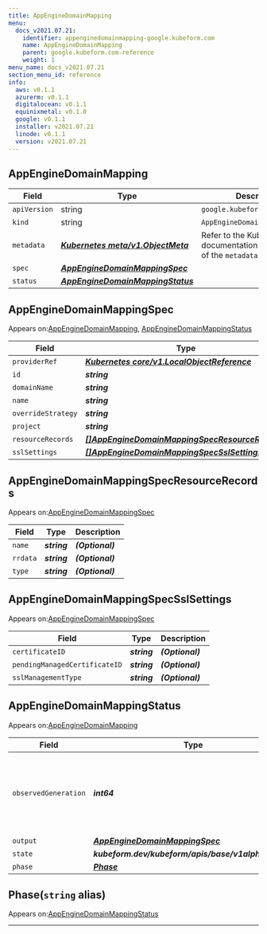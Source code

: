```yaml
---
title: AppEngineDomainMapping
menu:
  docs_v2021.07.21:
    identifier: appenginedomainmapping-google.kubeform.com
    name: AppEngineDomainMapping
    parent: google.kubeform.com-reference
    weight: 1
menu_name: docs_v2021.07.21
section_menu_id: reference
info:
  aws: v0.1.1
  azurerm: v0.1.1
  digitalocean: v0.1.1
  equinixmetal: v0.1.0
  google: v0.1.1
  installer: v2021.07.21
  linode: v0.1.1
  version: v2021.07.21
---
```


## AppEngineDomainMapping
| Field | Type | Description |
| ------ | ----- | ----------- |
| `apiVersion` | string | `google.kubeform.com/v1alpha1` |
|    `kind` | string | `AppEngineDomainMapping` |
| `metadata` | ***[Kubernetes meta/v1.ObjectMeta](https://v1-18.docs.kubernetes.io/docs/reference/generated/kubernetes-api/v1.18/#objectmeta-v1-meta)***|Refer to the Kubernetes API documentation for the fields of the `metadata` field.|
| `spec` | ***[AppEngineDomainMappingSpec](#appenginedomainmappingspec)***||
| `status` | ***[AppEngineDomainMappingStatus](#appenginedomainmappingstatus)***||
## AppEngineDomainMappingSpec

Appears on:[AppEngineDomainMapping](#appenginedomainmapping), [AppEngineDomainMappingStatus](#appenginedomainmappingstatus)

| Field | Type | Description |
| ------ | ----- | ----------- |
| `providerRef` | ***[Kubernetes core/v1.LocalObjectReference](https://v1-18.docs.kubernetes.io/docs/reference/generated/kubernetes-api/v1.18/#localobjectreference-v1-core)***||
| `id` | ***string***||
| `domainName` | ***string***||
| `name` | ***string***| ***(Optional)*** |
| `overrideStrategy` | ***string***| ***(Optional)*** |
| `project` | ***string***| ***(Optional)*** |
| `resourceRecords` | ***[[]AppEngineDomainMappingSpecResourceRecords](#appenginedomainmappingspecresourcerecords)***| ***(Optional)*** |
| `sslSettings` | ***[[]AppEngineDomainMappingSpecSslSettings](#appenginedomainmappingspecsslsettings)***| ***(Optional)*** |
## AppEngineDomainMappingSpecResourceRecords

Appears on:[AppEngineDomainMappingSpec](#appenginedomainmappingspec)

| Field | Type | Description |
| ------ | ----- | ----------- |
| `name` | ***string***| ***(Optional)*** |
| `rrdata` | ***string***| ***(Optional)*** |
| `type` | ***string***| ***(Optional)*** |
## AppEngineDomainMappingSpecSslSettings

Appears on:[AppEngineDomainMappingSpec](#appenginedomainmappingspec)

| Field | Type | Description |
| ------ | ----- | ----------- |
| `certificateID` | ***string***| ***(Optional)*** |
| `pendingManagedCertificateID` | ***string***| ***(Optional)*** |
| `sslManagementType` | ***string***| ***(Optional)*** |
## AppEngineDomainMappingStatus

Appears on:[AppEngineDomainMapping](#appenginedomainmapping)

| Field | Type | Description |
| ------ | ----- | ----------- |
| `observedGeneration` | ***int64***| ***(Optional)*** Resource generation, which is updated on mutation by the API Server.|
| `output` | ***[AppEngineDomainMappingSpec](#appenginedomainmappingspec)***| ***(Optional)*** |
| `state` | ***kubeform.dev/kubeform/apis/base/v1alpha1.State***| ***(Optional)*** |
| `phase` | ***[Phase](#phase)***| ***(Optional)*** |
## Phase(`string` alias)

Appears on:[AppEngineDomainMappingStatus](#appenginedomainmappingstatus)

---
